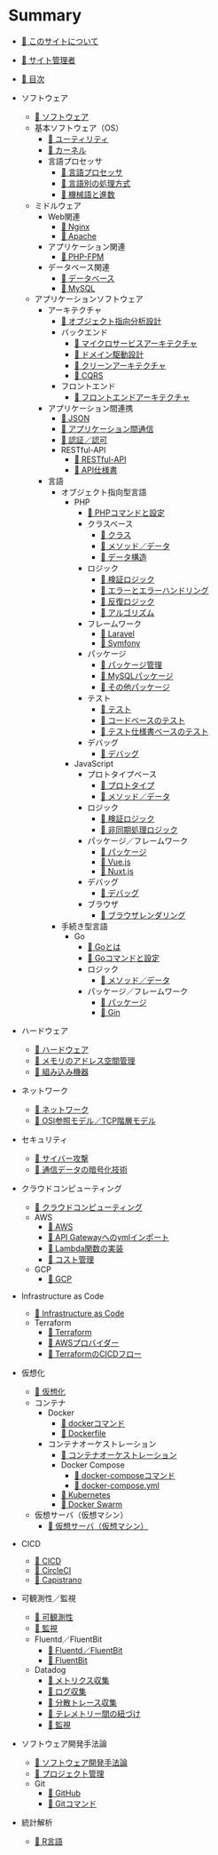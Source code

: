 # Summary

* [📖 ︎このサイトについて](README.md)

* [📖 ︎サイト管理者](public/self_introduction.md)

* [📖 ︎目次](public/summary.md)

* ソフトウェア
  * [📖 ︎ソフトウェア](public/software/software.md)
  * 基本ソフトウェア（OS）
    * [📖 ︎ユーティリティ](public/software/software_basic_utility.md)
    * [📖 ︎カーネル](public/software/software_basic_kernel.md)
    * 言語プロセッサ
      * [📖 ︎言語プロセッサ](public/software/software_basic_language_processor.md)
      * [📖 ︎言語別の処理方式](public/software/software_basic_language_processor_process_mode.md)
      * [📖 ︎機械語と進数](public/software/software_basic_language_processor_machine_language_and_radix.md)
  * ミドルウェア
    * Web関連
      * [📖 ︎Nginx](public/software/software_middleware_web_nginx.md)
      * [📖 ︎Apache](public/software/software_middleware_web_apache.md)
    * アプリケーション関連
      * [📖 ︎PHP-FPM](public/software/software_middleware_application_php_fpm.md)
    * データベース関連
      * [📖 ︎データベース](public/software/software_middleware_database.md)
      * [📖 My︎SQL](public/software/software_middleware_database_mysql.md)
  * アプリケーションソフトウェア
    * アーキテクチャ
      * [📖 ︎オブジェクト指向分析設計](public/software/software_application_architecture_object_oriented_analysis_and_design.md)
      * バックエンド
        * [📖 ︎マイクロサービスアーキテクチャ](public/software/software_application_architecture_backend_microservices.md)
        * [📖 ︎ドメイン駆動設計](public/software/software_application_architecture_backend_domain_driven_design.md)
        * [📖 ︎クリーンアーキテクチャ](public/software/software_application_architecture_backend_domain_driven_design_clean_architecture.md)
        * [📖 ︎CQRS](public/software/software_application_architecture_backend_cqrs.md)
      * フロントエンド
        * [📖 ︎フロントエンドアーキテクチャ](public/software/software_application_architecture_frontend.md)
    * アプリケーション間連携
      * [📖 ︎JSON](public/software/software_application_collaboration_json.md)
      * [📖 ︎アプリケーション間通信](public/software/software_application_collaboration_communication.md)
      * [📖 ︎認証／認可](public/software/software_application_collaboration_authentication_authorization.md)
      * RESTful-API
        * [📖 ︎RESTful-API](public/software/software_application_collaboration_api_restful.md)
        * [📖 ︎API仕様書](public/software/software_application_collaboration_api_restful_api_specification.md)
    * 言語
      * オブジェクト指向型言語
        * PHP
          * [📖 PHPコマンドと設定](public/software/software_application_object_oriented_language_php_command_and_configuration.md)
          * クラスベース
            * [📖 ︎クラス](public/software/software_application_object_oriented_language_php_class_based.md)
            * [📖 ︎メソッド／データ](public/software/software_application_object_oriented_language_php_class_based_method_data.md)
            * [📖 ︎データ構造](public/software/software_application_object_oriented_language_php_class_based_data_structure.md)
          * ロジック
            * [📖 ︎検証ロジック](public/software/software_application_object_oriented_language_php_logic_validation.md)
            * [📖 ︎エラーとエラーハンドリング](public/software/software_application_object_oriented_language_php_logic_error_and_error_handling.md)
            * [📖 ︎反復ロジック](public/software/software_application_object_oriented_language_php_logic_iteration.md)
            * [📖 ︎アルゴリズム](public/software/software_application_object_oriented_language_php_logic_algorithm.md)
          * フレームワーク
            * [📖 ︎Laravel](public/software/software_application_object_oriented_language_php_framework_laravel.md)
            * [📖 ︎Symfony](public/software/software_application_object_oriented_language_php_framework_symfony.md)
          * パッケージ
            * [📖 ︎パッケージ管理](public/software/software_application_object_oriented_language_php_package_management.md)
            * [📖 ︎MySQLパッケージ](public/software/software_application_object_oriented_language_php_package_mysql.md)
            * [📖 ︎その他パッケージ](public/software/software_application_object_oriented_language_php_package_others.md)
          * テスト
            * [📖 ︎テスト](public/software/software_application_object_oriented_language_php_testing.md)
            * [📖 ︎コードベースのテスト](public/software/software_application_object_oriented_language_php_testing_based_on_code.md)
            * [📖 ︎テスト仕様書ベースのテスト](public/software/software_application_object_oriented_language_php_testing_based_on_test_specification.md)
          * デバッグ
            * [📖 ︎デバッグ](public/software/software_application_object_oriented_language_php_debug.md)
        * JavaScript
          * プロトタイプベース
            * [📖 ︎プロトタイプ](public/software/software_application_object_oriented_language_js_prototype_based.md)
            * [📖 ︎メソッド／データ](public/software/software_application_object_oriented_language_js_prototype_based_method_data.md)
          * ロジック
            * [📖 ︎検証ロジック](public/software/software_application_object_oriented_language_js_logic_validation.md)
            * [📖 ︎非同期処理ロジック](public/software/software_application_object_oriented_language_js_logic_asynchronous_process.md)
          * パッケージ／フレームワーク
            * [📖 ︎パッケージ](public/software/software_application_object_oriented_language_js_package.md)
            * [📖 ︎Vue.js](public/software/software_application_object_oriented_language_js_framework_vuejs.md)
            * [📖 ︎Nuxt.js](public/software/software_application_object_oriented_language_js_framework_nuxtjs.md)
          * デバッグ
            * [📖 ︎デバッグ](public/software/software_application_object_oriented_language_js_debug.md)
          * ブラウザ
            * [📖 ︎ブラウザレンダリング](public/software/software_application_object_oriented_language_js_browser_rendering.md)
      * 手続き型言語
        * Go
          * [📖 Goとは](public/software/software_application_procedural_language_go.md)
          * [📖 Goコマンドと設定](public/software/software_application_procedural_language_go_command_and_configuration.md)
          * ロジック
            * [📖 メソッド／データ](public/software/software_application_procedural_language_go_logic_method_data.md)
          * パッケージ／フレームワーク
            * [📖 パッケージ](public/software/software_application_procedural_language_go_package.md)
            * [📖 Gin](public/software/software_application_procedural_language_go_framework_gin.md)

* ハードウェア
  * [📖 ︎ハードウェア](public/hardware/hardware.md)
  * [📖 ︎メモリのアドレス空間管理](public/hardware/hardware_memory_address_space_management.md)
  * [📖 ︎組み込み機器](public/hardware/hardware_embedded_system.md)

* ネットワーク
  * [📖 ︎ネットワーク](public/network/network.md)
  * [📖 ︎OSI参照モデル／TCP階層モデル](public/network/network_osi_tcp_model.md)

* セキュリティ
  * [📖 ︎サイバー攻撃](public/security/security_cyber_attacks.md)
  * [📖 ︎通信データの暗号化技術](public/security/security_encryption_technology.md)

* クラウドコンピューティング
  * [📖 ︎クラウドコンピューティング](public/cloud_computing/cloud_computing.md)
  * AWS
    * [📖 ︎AWS](public/cloud_computing/cloud_computing_aws.md)
    * [📖 ︎API Gatewayへのymlインポート](public/cloud_computing/cloud_computing_aws_api_gateway_import.md)
    * [📖 ︎Lambda関数の実装](public/cloud_computing/cloud_computing_aws_lambda_function.md)
    * [📖 ︎コスト管理](public/cloud_computing/cloud_computing_aws_cost_management.md)
  * GCP
    * [📖 ︎GCP](public/cloud_computing/cloud_computing_gcp.md)

* Infrastructure as Code
  * [📖 ︎Infrastructure as Code](public/infrastructure_as_code/infrastructure_as_code.md)
  * Terraform
    * [📖 ︎Terraform](public/infrastructure_as_code/infrastructure_as_code_terraform.md)
    * [📖 ︎AWSプロバイダー](public/infrastructure_as_code/infrastructure_as_code_terraform_aws_provider.md)
    * [📖 ︎TerraformのCICDフロー](public/infrastructure_as_code/infrastructure_as_code_terraform_ci_cd.md)

* 仮想化
  * [📖 ︎仮想化](public/virtualization/virtualization.md)
  * コンテナ
    * Docker
      * [📖 ︎dockerコマンド](public/virtualization/virtualization_container_docker_command.md)
      * [📖 ︎Dockerfile](public/virtualization/virtualization_container_docker_dockerfile.md)
    * コンテナオーケストレーション
      * [📖 ︎コンテナオーケストレーション](public/virtualization/virtualization_container_orchestration.md)
      * Docker Compose
        * [📖 ︎docker-composeコマンド](/public/virtualization/virtualization_container_orchestration_docker_compose_command.md)
        * [📖 ︎docker-compose.yml](public/virtualization/virtualization_container_orchestration_docker_compose_yml.md)
      * [📖 ︎Kubernetes](public/virtualization/virtualization_container_orchestration_kubernetes.md)
      * [📖 ︎Docker Swarm](public/virtualization/virtualization_container_orchestration_docker_swarm.md)
  * ︎仮想サーバ（仮想マシン）
    * [📖 ︎仮想サーバ（仮想マシン）](public/virtualization/virtualization_server.md)

* CICD
  * [📖 ︎CICD](public/ci_cd/ci_cd.md)
  * [📖 ︎CircleCI](public/ci_cd/ci_cd_circleci.md)
  * [📖 ︎Capistrano](public/ci_cd/ci_cd_capistrano.md)

* 可観測性／監視
  * [📖 ︎可観測性](public/observability_monitering/observability.md)
  * [📖 ︎監視](public/observability_monitering/monitering.md)
  * Fluentd／FluentBit
    * [📖 ︎Fluentd／FluentBit](public/observability_monitering/observability_fluentd_and_fluentbit.md)
    * [📖 ︎FluentBit](public/observability_monitering/observability_fluentbit.md)
  * Datadog
    * [📖 ︎メトリクス収集](public/observability_monitering/observability_datadog_metrics.md)
    * [📖 ︎ログ収集](public/observability_monitering/observability_datadog_log.md)
    * [📖 ︎分散トレース収集](public/observability_monitering/observability_datadog_distributed_trace.md)
    * [📖 ︎テレメトリー間の紐づけ](public/observability_monitering/observability_datadog_telemetry_association.md)
    * [📖 ︎監視](public/observability_monitering/observability_datadog_monitering.md)

* ソフトウェア開発手法論
  * [📖 ︎ソフトウェア開発手法論](public/software_development_methodology/software_development_methodology.md)
  * [📖 ︎プロジェクト管理](public/software_development_methodology/software_development_methodology_project_management.md)
  * Git
    * [📖 ︎GitHub](public/software_development_methodology/software_development_methodology_github.md)
    * [📖 ︎Gitコマンド](public/software_development_methodology/software_development_methodology_git_command.md)

* 統計解析
  * [📖 ︎R言語](public/statistic_analysis/statistic_analysis_r.md)

